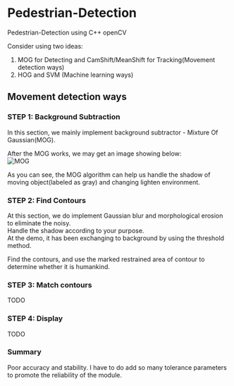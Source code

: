 # Pedestrian-Detection
Pedestrian-Detection using C++ openCV

Consider using two ideas:

1. MOG for Detecting and CamShift/MeanShift for Tracking(Movement detection ways)
2. HOG and SVM (Machine learning ways)

## Movement detection ways

### STEP 1: Background Subtraction

In this section, we mainly implement background subtractor - Mixture Of Gaussian(MOG).  

After the MOG works, we may get an image showing below:  
![MOG](https://docs.opencv.org/3.4/Background_Subtraction_Tutorial_result_MOG2.jpg) 

As you can see, the MOG algorithm can help us handle the shadow of moving object(labeled as gray) and changing lighten environment.  


### STEP 2: Find Contours


At this section, we do implement Gaussian blur and morphological erosion to eliminate the noisy.  
Handle the shadow according to your purpose.  
At the demo, it has been exchanging to background by using the threshold method.

Find the contours, and use the marked restrained area of contour to determine whether it is humankind.

### STEP 3: Match contours

TODO

### STEP 4: Display

TODO

### Summary

Poor accuracy and stability.
I have to do add so many tolerance parameters to promote the reliability of the module.